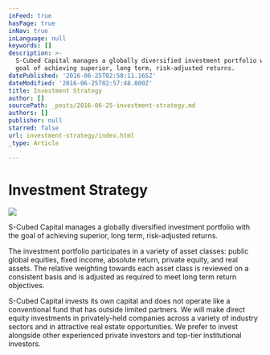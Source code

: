 ```yaml
---
inFeed: true
hasPage: true
inNav: true
inLanguage: null
keywords: []
description: >-
  S-Cubed Capital manages a globally diversified investment portfolio with the
  goal of achieving superior, long term, risk-adjusted returns.
datePublished: '2016-06-25T02:58:11.165Z'
dateModified: '2016-06-25T02:57:48.800Z'
title: Investment Strategy
author: []
sourcePath: _posts/2016-06-25-investment-strategy.md
authors: []
publisher: null
starred: false
url: investment-strategy/index.html
_type: Article

---
```

# Investment Strategy
![](https://imgflo.herokuapp.com/graph/vahj1ThiexotieMo/54c0cb0d483033a83e86f0ef37324b04/croprotate.jpg?cropheight=2994&cropwidth=4523&degrees=0&input=https%3A%2F%2Fthe-grid-user-content.s3-us-west-2.amazonaws.com%2F95544cf6-4db1-4d57-bb01-72bff4a8f727.jpg&x=0&y=0)

S-Cubed Capital manages a globally diversified investment portfolio with the goal of achieving superior, long term, risk-adjusted returns.

The investment portfolio participates in a variety of asset classes: public global equities, fixed income, absolute return, private equity, and real assets. The relative weighting towards each asset class is reviewed on a consistent basis and is adjusted as required to meet long term return objectives.

S-Cubed Capital invests its own capital and does not operate like a conventional fund that has outside limited partners. We will make direct equity investments in privately-held companies across a variety of industry sectors and in attractive real estate opportunities. We prefer to invest alongside other experienced private investors and top-tier institutional investors.